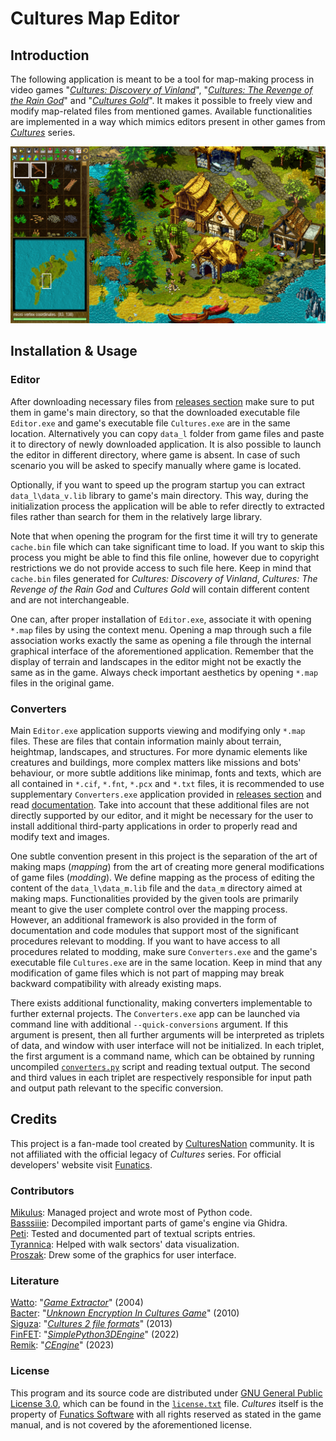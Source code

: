 # Cultures Map Editor

## Introduction

The following application is meant to be a tool for map-making process in
video games  "[*Cultures: Discovery of Vinland*](https://en.wikipedia.org/wiki/Cultures_(video_game))",
"[*Cultures: The Revenge of the Rain God*](https://www.mobygames.com/game/6100/cultures-die-rache-des-regengottes/)"
and "[*Cultures Gold*](https://www.mobygames.com/game/37471/cultures-gold/)".
It makes it possible to freely view and modify map-related files from 
mentioned games. Available functionalities are implemented in a way which
mimics editors present in other games from [*Cultures*](https://de.wikipedia.org/wiki/Cultures_(Computerspielreihe))
series.

![example](assets/readme/example.png)

## Installation & Usage

### Editor

After downloading necessary files from [releases section](https://github.com/Mikulus6/Cultures-map-editor/releases)
make sure to put them in game's main directory, so that the downloaded
executable file `Editor.exe` and game's executable file `Cultures.exe` are in
the same location. Alternatively you can copy `data_l` folder from game files
and paste it to directory of newly downloaded application. It is also possible
to launch the editor in different directory, where game is absent. In case of
such scenario you will be asked to specify manually where game is located.

Optionally, if you want to speed up the program startup you can extract
`data_l\data_v.lib` library to game's main directory. This way, during the
initialization process the application will be able to refer directly to
extracted files rather than search for them in the relatively large library.

Note that when opening the program for the first time it will try to generate
`cache.bin` file which can take significant time to load. If you  want to skip
this process you might be able to find this file online, however due to
copyright restrictions we do not provide access to such file here.
Keep in mind that `cache.bin` files generated for *Cultures: Discovery of
Vinland*, *Cultures: The Revenge of the Rain God* and *Cultures Gold* will
contain different content and are not interchangeable.

One can, after proper installation of `Editor.exe`, associate it with opening
`*.map` files by using the context menu. Opening a map through such a file
association works exactly the same as opening a file through the internal
graphical interface of the aforementioned application. Remember that the
display of terrain and landscapes in the editor might not be exactly the same
as in the game. Always check important aesthetics by opening `*.map` files in
the original game.

### Converters

Main `Editor.exe` application supports viewing and modifying only `*.map`
files. These are files that contain information mainly about terrain,
heightmap, landscapes, and structures. For more dynamic elements like
creatures and buildings, more complex matters like missions and bots'
behaviour, or more subtle additions like minimap, fonts and texts, which are
all contained in `*.cif`, `*.fnt`, `*.pcx` and `*.txt` files, it is
recommended to use supplementary `Converters.exe` application provided in
[releases section](https://github.com/Mikulus6/Cultures-map-editor/releases)
and read [documentation](documentation/index.md). Take into account that
these additional files are not directly supported by our editor, and it might
be necessary for the user to install additional third-party applications in
order to properly read and modify text and images.

One subtle convention present in this project is the separation of the art of
making maps (*mapping*) from the art of creating more general modifications of
game files (*modding*). We define mapping as the process of editing the
content of the `data_l\data_m.lib` file and the `data_m` directory aimed at
making maps. Functionalities provided by the given tools are primarily meant
to give the user complete control over the mapping process. However, an
additional framework is also provided in the form of documentation and code
modules that support most of the significant procedures relevant to modding.
If you want to have access to all procedures related to modding, make sure
`Converters.exe` and the game's executable file `Cultures.exe` are in the same
location. Keep in mind that any modification of game files which is not part of
mapping may break backward compatibility with already existing maps.

There exists additional functionality, making converters implementable to
further external projects. The `Converters.exe` app can be launched via
command line with additional `--quick-conversions` argument. If this argument
is present, then all further arguments will be interpreted as triplets of
data, and window with user interface will not be initialized. In each triplet,
the first argument is a command name, which can be obtained by running
uncompiled [`converters.py`](./converters.py) script and reading textual
output. The second and third values in each triplet are respectively
responsible for input path and output path relevant to the specific
conversion.

## Credits

This project is a fan-made tool created by [CulturesNation](https://culturesnation.pl/)
community. It is not affiliated with the official legacy of *Cultures* series.
For official developers' website visit [Funatics](https://www.funatics.de/).

### Contributors

[Mikulus](https://github.com/Mikulus6): Managed project and wrote most of Python code.  
[Basssiiie](https://github.com/Basssiiie): Decompiled important parts of game's engine via Ghidra.  
[Peti](https://retroachievements.org/user/LittlePetbob): Tested and documented part of textual scripts entries.  
[Tyrannica](https://github.com/ARKAMENTOR): Helped with walk sectors' data visualization.  
[Proszak](https://www.facebook.com/PigmentDesignStudio): Drew some of the graphics for user interface.

### Literature

[Watto](https://github.com/wattostudios): "[*Game Extractor*](https://www.watto.org/game_extractor.html)" (2004)  
[Bacter](mailto:the.bacter@gmail.com): "[*Unknown Encryption In Cultures Game*](https://web.archive.org/web/20210724220815/https://forum.xentax.com/viewtopic.php?t=3711)" (2010)  
[Siguza](https://github.com/Siguza): "[*Cultures 2 file formats*](https://web.archive.org/web/20210724220815/https://forum.xentax.com/viewtopic.php?t=10705)" (2013)  
[FinFET](https://github.com/FinFetChannel): "[*SimplePython3DEngine*](https://github.com/FinFetChannel/SimplePython3DEngine)" (2022)  
[Remik](https://github.com/kamil0495): "[*CEngine*](https://github.com/kamil0495/CEngine)" (2023)

### License

This program and its source code are distributed under [GNU General Public License 3.0](https://www.gnu.org/licenses/gpl-3.0.txt),
which can be found in the [`license.txt`](license.txt) file. *Cultures* itself
is the property of [Funatics Software](https://www.funatics.de/) with all
rights reserved as stated in the game manual, and is not covered by the
aforementioned license.